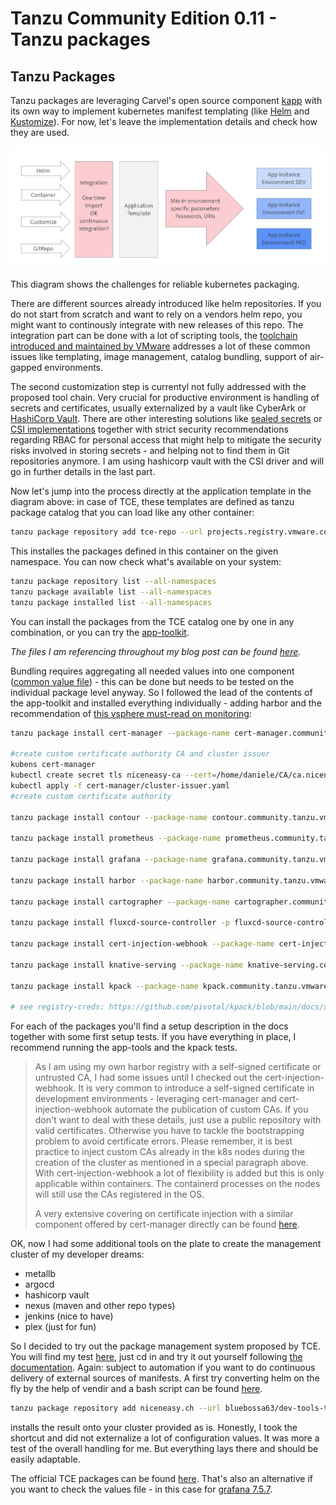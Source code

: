 # Tanzu Community Edition 0.11 - Tanzu packages
## Tanzu Packages
Tanzu packages are leveraging Carvel's open source component [kapp](https://tanzu.vmware.com/developer/guides/kapp-gs/) with its own way to implement kubernetes manifest templating (like [Helm](https://helm.sh/) and [Kustomize](https://kustomize.io/)). For now, let's leave the implementation details and check how they are used. 

<img src="./images/packaging.png">

This diagram shows the challenges for reliable kubernetes packaging. 

There are different sources already introduced like helm repositories. If you do not start from scratch and want to rely on a vendors helm repo, you might want to continously integrate with new releases of this repo. The integration part can be done with a lot of scripting tools, the [toolchain introduced and maintained by VMware](https://tanzu.vmware.com/content/blog/introducing-k14s-kubernetes-tools-simple-and-composable-tools-for-application-deployment) addresses a lot of these common issues like templating, image management, catalog bundling, support of air-gapped environments.

The second customization step is currentyl not fully addressed with the proposed tool chain. Very crucial for productive environment is handling of secrets and certificates, usually externalized by a vault like CyberArk or [HashiCorp Vault](https://vdan.niceneasy.ch/secure-prometheus-configuration-with-hashicorp-vault-on-k8s/). There are other interesting solutions like [sealed secrets](https://github.com/bitnami-labs/sealed-secrets) or [CSI implementations](https://learn.hashicorp.com/tutorials/vault/kubernetes-secret-store-driver) together with strict security recommendations regarding RBAC for personal access that might help to mitigate the security risks involved in storing secrets - and helping not to find them in Git repositories anymore. I am using hashicorp vault with the CSI driver and will go in further details in the last part.

Now let's jump into the process directly at the application template in the diagram above: in case of TCE, these templates are defined as tanzu package catalog that you can load like any other container:

```bash
tanzu package repository add tce-repo --url projects.registry.vmware.com/tce/main:0.11.0 --namespace tanzu-package-repo-global
```
This installes the packages defined in this container on the given namespace. You can now check what's available on your system:

```bash
tanzu package repository list --all-namespaces
tanzu package available list --all-namespaces
tanzu package installed list --all-namespaces
```

You can install the packages from the TCE catalog one by one in any combination, or you can try the [app-toolkit](https://tanzucommunityedition.io/docs/v0.11/package-readme-app-toolkit-0.1.0/). 

*The files I am referencing throughout my blog post can be found [here](https://github.com/bluebossa63/tce-0.11.0).*

Bundling requires aggregating all needed values into one component ([common value file](../../app-toolkit/values.yaml)) - this can be done but needs to be tested on the individual package level anyway. So I followed the lead of the contents of the app-toolkit and installed everything individually - adding harbor and the recommendation of [this vsphere must-read on monitoring](https://tanzucommunityedition.io/docs/v0.11/vsphere-monitoring-stack/):

```bash
tanzu package install cert-manager --package-name cert-manager.community.tanzu.vmware.com --version 1.6.1

#create custom certificate authority CA and cluster issuer
kubens cert-manager
kubectl create secret tls niceneasy-ca --cert=/home/daniele/CA/ca.niceneasy.ch.crt --key=/home/daniele/CA/ca.niceneasy.ch.key
kubectl apply -f cert-manager/cluster-issuer.yaml 
#create custom certificate authority

tanzu package install contour --package-name contour.community.tanzu.vmware.com --version 1.20.1 --values-file contour/contour-values.yaml 

tanzu package install prometheus --package-name prometheus.community.tanzu.vmware.com --version 2.27.0-1 --values-file prometheus/prometheus-values.yaml

tanzu package install grafana --package-name grafana.community.tanzu.vmware.com --version 7.5.11 --values-file grafana/grafana-values.yaml

tanzu package install harbor --package-name harbor.community.tanzu.vmware.com --version 2.3.3 --values-file harbor/harbor-values.yaml

tanzu package install cartographer --package-name cartographer.community.tanzu.vmware.com --version 0.2.2

tanzu package install fluxcd-source-controller -p fluxcd-source-controller.community.tanzu.vmware.com -v 0.21.2

tanzu package install cert-injection-webhook --package-name cert-injection-webhook.community.tanzu.vmware.com --version 0.1.0 -f ./cert-injection-webhook/cert-injection-webhook-config-values.yaml

tanzu package install knative-serving --package-name knative-serving.community.tanzu.vmware.com --version 1.0.0 --values-file knative-serving/knative-serving-values.yml 

tanzu package install kpack --package-name kpack.community.tanzu.vmware.com --version 0.5.1 -f ./kpack/kpack-values.yaml

# see registry-creds: https://github.com/pivotal/kpack/blob/main/docs/secrets.md and https://docs.vmware.com/en/VMware-Tanzu-Kubernetes-Grid/1.5/vmware-tanzu-kubernetes-grid-15/GUID-cluster-lifecycle-secrets.html
```
For each of the packages you'll find a setup description in the docs together with some first setup tests. If you have everything in place, I recommend running the app-tools and the kpack tests. 
> As I am using my own harbor registry with a self-signed certificate or untrusted CA, I had some issues until I checked out the cert-injection-webhook. It is very common to introduce a self-signed certificate in development environments - leveraging cert-manager and cert-injection-webhook automate the publication of custom CAs. If you don't want to deal with these details, just use a public repository with valid certificates. Otherwise you have to tackle the bootstrapping problem to avoid certificate errors. Please remember, it is best practice to inject custom CAs already in the k8s nodes during the creation of the cluster as mentioned in a special paragraph above. With cert-injection-webhook a lot of flexibility is added but this is only applicable within containers. The containerd processes on the nodes will still use the CAs registered in the OS. 
>
> A very extensive covering on certificate injection with a similar component offered by cert-manager directly can be found [here](https://medium.com/trendyol-tech/manage-kubernetes-admission-webhooks-certificates-with-cert-manager-ca-injector-and-vault-pki-281b065e1044).

OK, now I had some additional tools on the plate to create the management cluster of my developer dreams:

- metallb
- argocd
- hashicorp vault
- nexus (maven and other repo types)
- jenkins (nice to have)
- plex (just for fun)

So I decided to try out the package management system proposed by TCE. You will find my test [here](../../packaging/), just cd in and try it out yourself following [the documentation](https://tanzucommunityedition.io/docs/v0.11/package-creation-step-by-step/). Again: subject to automation if you want to do continuous delivery of external sources of manifests. A first try converting helm on the fly by the help of vendir and a bash script can be found [here](../../packaging/vault/0.1.0/build.sh).

```bash
tanzu package repository add niceneasy.ch --url bluebossa63/dev-tools-tanzu-package:0.1.0 --namespace tanzu-package-repo-global
```
installs the result onto your cluster provided as is. Honestly, I took the shortcut and did not externalize a lot of configuration values. It was more a test of the overall handling for me. But everything lays there and should be easily adaptable.

The official TCE packages can be found [here](https://github.com/vmware-tanzu/community-edition/tree/main/addons). That's also an alternative if you want to check the values file - in this case for [grafana 7.5.7](https://github.com/vmware-tanzu/community-edition/blob/main/addons/packages/grafana/7.5.7/bundle/config/values.yaml).






